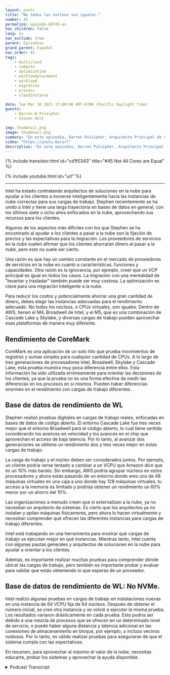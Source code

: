 ```yaml
---
layout: posts
title: "No todos los núcleos son iguales."
number: 45
permalink: episode-EDT45-es
has_children: false
lang: es
nav_exclude: true
parent: Episodios
grand_parent: Español
nav_order: 45
tags:
    - multicloud
    - compute
    - optimization
    - workloadplacement
    - workload
    - migration
    - process
    - cloudinstance

date: Tue Mar 30 2021 17:00:00 GMT-0700 (Pacific Daylight Time)
guests:
    - Darren W Pulsipher
    - Steven Holt

img: thumbnail.png
image: thumbnail.png
summary: "En este episodio, Darren Pulsipher, Arquitecto Principal de Soluciones de Intel, y Stephen Holt, Arquitecto de Soluciones en la Nube de Intel, hablan sobre la optimización en la nube y los estudios que demuestran que los núcleos tienen un rendimiento diferente para diferentes cargas de trabajo."
video: "https://youtu.be/url"
description: "En este episodio, Darren Pulsipher, Arquitecto Principal de Soluciones de Intel, y Stephen Holt, Arquitecto de Soluciones en la Nube de Intel, hablan sobre la optimización en la nube y los estudios que demuestran que los núcleos tienen un rendimiento diferente para diferentes cargas de trabajo."
---
```


<div>
{% include transistor.html id="cd1f0343" title="#45 Not All Cores are Equal" %}

{% include youtube.html id="url" %}
</div>

---

Intel ha estado contratando arquitectos de soluciones en la nube para ayudar a los clientes a moverse inteligentemente hacia las instancias de nube correctas para sus cargas de trabajo. Stephen recientemente se ha unido a Intel y tiene una larga trayectoria en bases de datos en general, con los últimos siete u ocho años enfocados en la nube, aprovechando sus recursos para los clientes.

Algunos de los aspectos más difíciles con los que Stephen se ha encontrado al ayudar a los clientes a pasar a la nube son la fijación de precios y las expectativas para la migración. Los proveedores de servicios en la nube suelen afirmar que los clientes ahorrarán dinero al pasar a la nube, pero esto no suele ser cierto.

Una razón es que hay un cambio constante en el mercado de proveedores de servicios en la nube en cuanto a características, funciones y capacidades. Otra razón es la ignorancia, por ejemplo, creer que un VCP principal es igual en todos los casos. La migración con una mentalidad de "levantar y trasladar" también puede ser muy costosa. La optimización es clave para una migración inteligente a la nube.

Para reducir los costos y potencialmente ahorrar una gran cantidad de dinero, debes elegir las instancias adecuadas para el rendimiento adecuado. No todos los núcleos, o CPUs virtuales, son iguales. Dentro de AWS, tienen el M4, Broadwell de Intel, y el M5, que es una combinación de Cascade Lake y Skylake, y diversas cargas de trabajo pueden aprovechar esas plataformas de manera muy diferente.

## Rendimiento de CoreMark

CoreMark es una aplicación de un solo hilo que prueba movimientos de registros y sumas simples para cualquier cantidad de CPUs. A lo largo de tres generaciones de procesadores Intel, Broadwell, Skylake y Cascade Lake, esta prueba muestra muy poca diferencia entre ellos. Esta información ha sido utilizada erróneamente para orientar las decisiones de los clientes, ya que la prueba no es una forma efectiva de medir las diferencias en los procesos en sí mismos. Pueden haber diferencias enormes en el rendimiento con cargas de trabajo diferentes.

## Base de datos de rendimiento de WL

Stephen realizó pruebas digitales en cargas de trabajo reales, enfocadas en bases de datos de código abierto. El entorno Cascade Lake fue tres veces mejor que el entorno Broadwell para el código abierto, lo cual tiene sentido considerando los avances en velocidad y los avances en el chip que aprovechan el acceso de baja latencia. Por lo tanto, al avanzar dos generaciones se obtiene un rendimiento dos y tres veces mejor en estas cargas de trabajo.

La carga de trabajo y el núcleo deben ser considerados juntos. Por ejemplo, un cliente podría verse tentado a cambiar a un VCPU que Amazon dice que es un 10% más barato. Sin embargo, AWS podría agrupar núcleos en estos procesadores y ahora estás pasando de un entorno donde eres uno de 48 máquinas virtuales en una caja a uno donde hay 128 máquinas virtuales; tu acceso a la memoria es limitado y podrías obtener un rendimiento un 60% menor por un ahorro del 10%.

Las organizaciones a menudo creen que si externalizan a la nube, ya no necesitan un arquitecto de sistemas. Es cierto que los arquitectos ya no instalan y apilan máquinas físicamente, pero ahora lo hacen virtualmente y necesitan comprender qué ofrecen las diferentes instancias para cargas de trabajo diferentes.

Intel está trabajando en una herramienta para mostrar qué cargas de trabajo se ejecutan mejor en qué instancias. Mientras tanto, Intel cuenta con algunas pautas generales y arquitectos de soluciones en la nube para ayudar a orientar a los clientes.

Además, es importante realizar muchas pruebas para comprender dónde ubicar las cargas de trabajo, pero también es importante probar y evaluar para validar que estás obteniendo lo que esperas de un proveedor.

## Base de datos de rendimiento de WL: No NVMe.

Intel realizó algunas pruebas en cargas de trabajo en instalaciones nuevas en una instancia de 64 VCPU fija de 64 núcleos. Después de obtener el número inicial, se creó otra instancia y se volvió a ejecutar la misma prueba. Los resultados variaron drásticamente en cada prueba. Esto podría ser debido a una mezcla de procesos que se ofrecen en un determinado nivel de servicio, o puede haber alguna distancia y latencia adicional en las conexiones de almacenamiento en bloque, por ejemplo, o incluso vecinos ruidosos. Por lo tanto, es válido realizar pruebas para asegurarse de que el sistema cumpla con las expectativas.

En resumen, para aprovechar al máximo el valor de la nube, necesitas educarte, probar los sistemas y aprovechar la ayuda disponible.



<details>
<summary> Podcast Transcript </summary>

<p></p>

</details>

